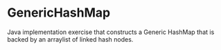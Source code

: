 # GenericHashMap
Java implementation exercise that constructs a Generic HashMap that is backed by an arraylist of linked hash nodes.
